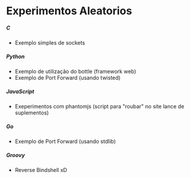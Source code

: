 Experimentos Aleatorios
=======================

##### C
* Exemplo simples de sockets

##### Python
* Exemplo de utilização do bottle (framework web)
* Exemplo de Port Forward (usando twisted)

##### JavaScript
* Exeperimentos com phantomjs (script para "roubar" no site lance de suplementos)

##### Go
* Exemplo de Port Forward (usando stdlib)

##### Groovy
* Reverse Bindshell xD
